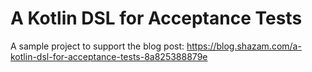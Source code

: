# A Kotlin DSL for Acceptance Tests

A sample project to support the blog post: https://blog.shazam.com/a-kotlin-dsl-for-acceptance-tests-8a825388879e


